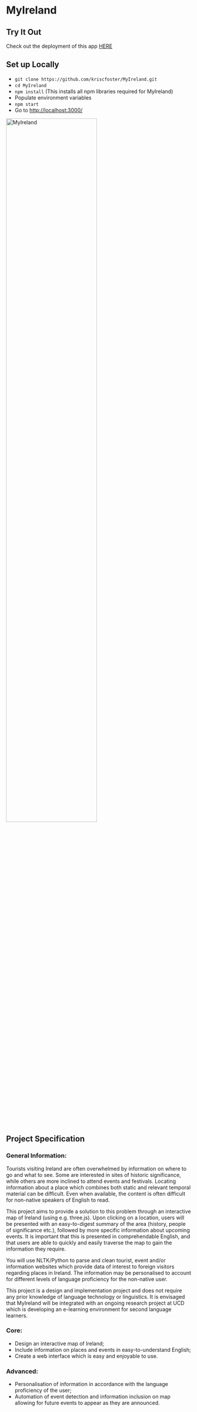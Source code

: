 # MyIreland

## Try It Out
Check out the deployment of this app [HERE](https://myireland.herokuapp.com/)

## Set up Locally

* ```git clone https://github.com/kriscfoster/MyIreland.git```
* ```cd MyIreland```
* ```npm install``` (This installs all npm libraries required for MyIreland)
* Populate environment variables
* ```npm start```
* Go to [http://localhost:3000/](http://localhost:3000/)

<img width="70%" alt="MyIreland" src="https://user-images.githubusercontent.com/17026751/35802937-ebcc8230-0a69-11e8-978c-c08c95bc70db.png">

## Project Specification
### General Information:

Tourists visiting Ireland are often overwhelmed by information on where to go and what to see. Some are interested in sites of historic significance, while others are more inclined to attend events and festivals. Locating information about a place which combines both static and relevant temporal material can be difficult. Even when available, the content is often difficult for non-native speakers of English to read.

This project aims to provide a solution to this problem through an interactive map of Ireland (using e.g. three.js). Upon clicking on a location, users will be presented with an easy-to-digest summary of the area (history, people of significance etc.), followed by more specific information about upcoming events. It is important that this is presented in comprehendable English, and that users are able to quickly and easily traverse the map to gain the information they require.
 
You will use NLTK/Python to parse and clean tourist, event and/or information websites which provide data of interest to foreign visitors regarding places in Ireland. The information may be personalised to account for different levels of language proficiency for the non-native user. 
 
This project is a design and implementation project and does not require any prior knowledge of language technology or linguistics. It is envisaged that MyIreland will be integrated with an ongoing research project at UCD which is developing an e-learning environment for second language learners. 

### Core:
* Design an interactive map of Ireland;
* Include information on places and events in easy-to-understand English;
* Create a web interface which is easy and enjoyable to use.

### Advanced:
* Personalisation of information in accordance with the language proficiency of the user;
* Automation of event detection and information inclusion on map allowing for future events to appear as they are announced.
